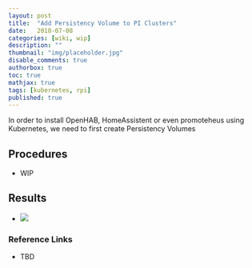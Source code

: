 ```yaml
---
layout: post
title:  "Add Persistency Volume to PI Clusters"
date:   2018-07-08
categories: [wiki, wip]
description: ""
thumbnail: "img/placeholder.jpg"
disable_comments: true
authorbox: true
toc: true
mathjax: true
tags: [kubernetes, rpi]
published: true
---
```


In order to install OpenHAB, HomeAssistent or even promoteheus using Kubernetes, we need to first create Persistency Volumes

<!--more-->

## Procedures

- WIP

## Results

- ![](/images/kubernetes/cluster2_volumes.png)

### Reference Links

- TBD

